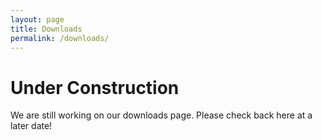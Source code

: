 ```yaml
---
layout: page
title: Downloads
permalink: /downloads/
---
```


# Under Construction
We are still working on our downloads page. Please check back here at a later date!

<!-- <a href="https://github.com/mahilab/modular-haptics/raw/main/stretch_module/stretch_module.STL" target="_blank">Stretch</a> -->

<!-- |**Module Name**|**Model Download**|**CAD Download**|
|:-----:|:-----|:-----|
|Stretch Module| -->